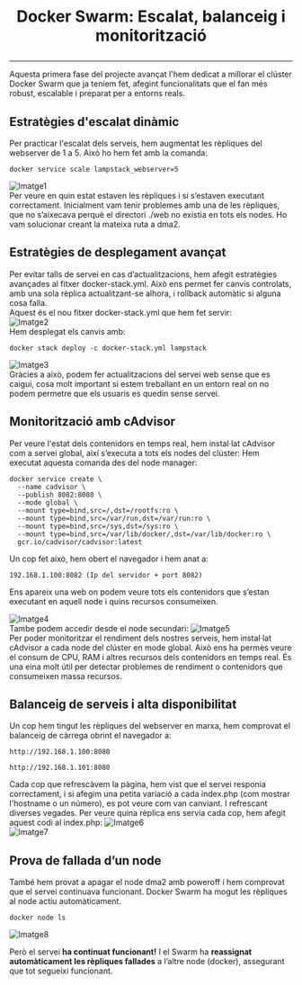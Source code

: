 # <p align="center"> Docker Swarm: Escalat, balanceig i monitorització </p>
------------
Aquesta primera fase del projecte avançat l'hem dedicat a millorar el clúster Docker Swarm que ja teníem fet, afegint funcionalitats que el fan més robust, escalable i preparat per a entorns reals.

## Estratègies d'escalat dinàmic

Per practicar l'escalat dels serveis, hem augmentat les rèpliques del webserver de 1 a 5. Això ho hem fet amb la comanda:
```
docker service scale lampstack_webserver=5
```
![Imatge1](Imatges/1.png)
<br>
Per veure en quin estat estaven les rèpliques i si s’estaven executant correctament. Inicialment vam tenir problemes amb una de les rèpliques, que no s’aixecava perquè el directori ./web no existia en tots els nodes. Ho vam solucionar creant la mateixa ruta a dma2.

## Estratègies de desplegament avançat
Per evitar talls de servei en cas d’actualitzacions, hem afegit estratègies avançades al fitxer docker-stack.yml. Això ens permet fer canvis controlats, amb una sola rèplica actualitzant-se alhora, i rollback automàtic si alguna cosa falla.
<br>
Aquest és el nou fitxer docker-stack.yml que hem fet servir:
<br>
![Imatge2](Imatges/2.png)
<br>
Hem desplegat els canvis amb:
```
docker stack deploy -c docker-stack.yml lampstack
```
![Imatge3](Imatges/3.png)
<br>
Gràcies a això, podem fer actualitzacions del servei web sense que es caigui, cosa molt important si estem treballant en un entorn real on no podem permetre que els usuaris es quedin sense servei.

## Monitorització amb cAdvisor
Per veure l'estat dels contenidors en temps real, hem instal·lat cAdvisor com a servei global, així s’executa a tots els nodes del clúster:
Hem executat aquesta comanda des del node manager:
```
docker service create \
  --name cadvisor \
  --publish 8082:8080 \
  --mode global \
  --mount type=bind,src=/,dst=/rootfs:ro \
  --mount type=bind,src=/var/run,dst=/var/run:ro \
  --mount type=bind,src=/sys,dst=/sys:ro \
  --mount type=bind,src=/var/lib/docker/,dst=/var/lib/docker:ro \
  gcr.io/cadvisor/cadvisor:latest
```

Un cop fet això, hem obert el navegador i hem anat a:
```
192.168.1.100:8082 (Ip del servidor + port 8082)
```
Ens apareix una web on podem veure tots els contenidors que s’estan executant en aquell node i quins recursos consumeixen.

![Imatge4](Imatges/4.png)
<br>
Tambe podem accedir desde el node secundari:
![Imatge5](Imatges/5.png)
<br>
Per poder monitoritzar el rendiment dels nostres serveis, hem instal·lat cAdvisor a cada node del clúster en mode global. Això ens ha permès veure el consum de CPU, RAM i altres recursos dels contenidors en temps real. És una eina molt útil per detectar problemes de rendiment o contenidors que consumeixen massa recursos.

## Balanceig de serveis i alta disponibilitat
Un cop hem tingut les rèpliques del webserver en marxa, hem comprovat el balanceig de càrrega obrint el navegador a:
```
http://192.168.1.100:8080
```

```
http://192.168.1.101:8080
```
Cada cop que refrescàvem la pàgina, hem vist que el servei responia correctament, i si afegim una petita variació a cada index.php (com mostrar l'hostname o un número), es pot veure com van canviant.
I refrescant diverses vegades. Per veure quina rèplica ens servia cada cop, hem afegit aquest codi al index.php:
![Imatge6](Imatges/6.png)
<br>
![Imatge7](Imatges/7.png)
<br>
## Prova de fallada d’un node
També hem provat a apagar el node dma2 amb poweroff i hem comprovat que el servei continuava funcionant. Docker Swarm ha mogut les rèpliques al node actiu automàticament.
```
docker node ls
```
![Imatge8](Imatges/8.png)

Però el servei **ha continuat funcionant!** I el Swarm ha **reassignat automàticament les rèpliques fallades** a l’altre node (docker), assegurant que tot segueixi funcionant.

